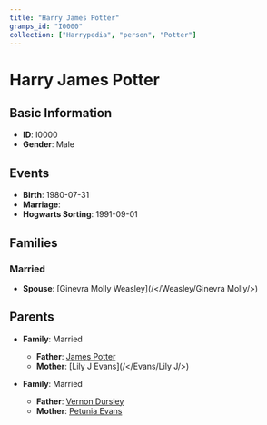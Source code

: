 ```yaml
---
title: "Harry James Potter"
gramps_id: "I0000"
collection: ["Harrypedia", "person", "Potter"]
---
```


# Harry James Potter

## Basic Information

- **ID**: I0000
- **Gender**: Male

## Events

- **Birth**: 1980-07-31
- **Marriage**: 
- **Hogwarts Sorting**: 1991-09-01

## Families

### Married

- **Spouse**: [Ginevra Molly Weasley](/</Weasley/Ginevra Molly/>)

## Parents

- **Family**: Married
  - **Father**: [James Potter](//Potter/James/)
  - **Mother**: [Lily J Evans](/</Evans/Lily J/>)

- **Family**: Married
  - **Father**: [Vernon Dursley](//Dursley/Vernon/)
  - **Mother**: [Petunia Evans](//Evans/Petunia/)

